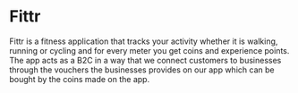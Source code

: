# Fittr
Fittr is a fitness application that tracks your activity whether it is walking, running or cycling and for every meter you get coins and experience points. The app acts as a B2C in a way that we connect customers to businesses through the vouchers the businesses provides on our app which can be bought by the coins made on the app.
